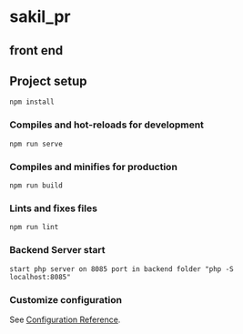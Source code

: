 # sakil_pr

## front end 
## Project setup
```
npm install
```

### Compiles and hot-reloads for development
```
npm run serve
```

### Compiles and minifies for production
```
npm run build
```

### Lints and fixes files
```
npm run lint
```
### Backend Server start
```
start php server on 8085 port in backend folder "php -S localhost:8085"
```
### Customize configuration
See [Configuration Reference](https://cli.vuejs.org/config/).
